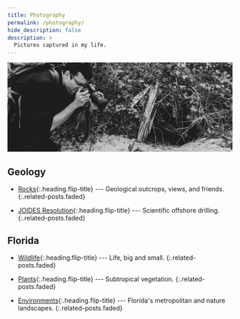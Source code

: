 ```yaml
---
title: Photography
permalink: /photography/
hide_description: false
description: >
  Pictures captured in my life.
---
```


<img src="/assets/img/photography/Snapping.jpg" alt="Snapping" style="width:800px">

## Geology

* [Rocks]{:.heading.flip-title} --- Geological outcrops, views, and friends.
{:.related-posts.faded}

* [JOIDES Resolution]{:.heading.flip-title} --- Scientific offshore drilling.
{:.related-posts.faded}

## Florida

* [Wildlife]{:.heading.flip-title} --- Life, big and small.
{:.related-posts.faded}

* [Plants]{:.heading.flip-title} --- Subtropical vegetation.
{:.related-posts.faded}

* [Environments]{:.heading.flip-title} --- Florida's metropolitan and nature landscapes.
{:.related-posts.faded}

[JOIDES Resolution]: JOIDES.md
[Rocks]: rocks.md
[Wildlife]: wildlife.md
[Plants]: plants.md
[Environments]: environments.md